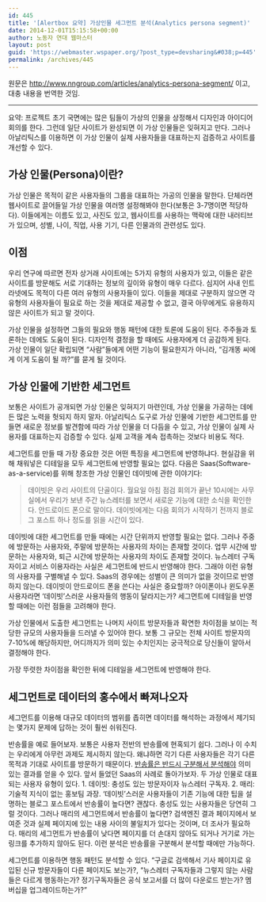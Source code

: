 ```yaml
---
id: 445
title: '[Alertbox 요약] 가상인물 세그먼트 분석(Analytics persona segment)'
date: 2014-12-01T15:15:58+00:00
author: 노동자 연대 웹마스터
layout: post
guid: 'https://webmaster.wspaper.org/?post_type=devsharing&#038;p=445'
permalink: /archives/445
---
```

원문은 <http://www.nngroup.com/articles/analytics-persona-segment/> 이고, 대충 내용을 번역한 것임.

* * *

요약: 프로젝트 초기 국면에는 많은 팀들이 가상의 인물을 상정해서 디자인과 아이디어 회의를 한다. 그런데 일단 사이트가 완성되면 이 가상 인물들은 잊혀지고 만다. 그러나 아날리틱스를 이용하면 이 가상 인물이 실제 사용자들을 대표하는지 검증하고 사이트를 개선할 수 있다.

## 가상 인물(Persona)이란?

가상 인물은 목적이 같은 사용자들의 그룹을 대표하는 가공의 인물을 말한다. 단체라면 웹사이트로 끌어들일 가상 인물을 여러명 설정해봐야 한다(보통은 3-7명이면 적당하다). 이들에게는 이름도 있고, 사진도 있고, 웹사이트를 사용하는 맥락에 대한 내러티브가 있으며, 성별, 나이, 직업, 사용 기기, 다른 인물과의 관련성도 있다.

## 이점

우리 연구에 따르면 전자 상거래 사이트에는 5가지 유형의 사용자가 있고, 이들은 같은 사이트를 방문해도 서로 기대하는 정보의 깊이와 유형이 매우 다르다. 심지어 사내 인트라넷에도 목적이 다른 여러 유형의 사용자들이 있다. 이들을 제대로 구분하지 않으면 각 유형의 사용자들이 필요로 하는 것을 제대로 제공할 수 없고, 결국 아무에게도 유용하지 않은 사이트가 되고 말 것이다.

가상 인물을 설정하면 그들의 필요와 행동 패턴에 대한 토론에 도움이 된다. 주주들과 토론하는 데에도 도움이 된다. 디자인적 결정을 할 때에도 사용자에게 더 공감하게 된다. 가상 인물이 일단 확립되면 “사람”들에게 어떤 기능이 필요한지가 아니라, “김개똥 씨에게 이게 도움이 될 까?”를 묻게 될 것이다.

## 가상 인물에 기반한 세그먼트

보통은 사이트가 공개되면 가상 인물은 잊혀지기 마련인데, 가상 인물을 가공하는 데에 든 많은 노력을 헛되지 하지 말자. 아날리틱스 도구로 가상 인물에 기반한 세그먼트를 만들면 새로운 정보를 발견함에 따라 가상 인물을 더 다듬을 수 있고, 가상 인물이 실제 사용자를 대표하는지 검증할 수 있다. 실제 고객을 계속 접촉하는 것보다 비용도 적다.

세그먼트를 만들 때 가장 중요한 것은 어떤 특징을 세그먼트에 반영하냐다. 현실감을 위해 채워넣은 디테일을 모두 세그먼트에 반영할 필요는 없다. 다음은 Saas(Software-as-a-service)를 위해 창조한 가상 인물인 데이빗에 관한 이야기다:

> 데이빗은 우리 사이트의 단골이다. 월요일 아침 점검 회의가 끝난 10시에는 사무실에서 우리가 보낸 주간 뉴스레터를 보면서 새로운 기능에 대한 소식을 확인한다. 안드로이드 폰으로 말이다. 데이빗에게는 다음 회의가 시작하기 전까지 블로그 포스트 하나 정도를 읽을 시간이 있다.

데이빗에 대한 세그먼트를 만들 때에는 시간 단위까지 반영할 필요는 없다. 그러나 주중에 방문하는 사용자와, 주말에 방문하는 사용자의 차이는 존재할 것이다. 업무 시간에 방문하는 사용자와, 퇴근 시간에 방문하는 사용자의 차이도 존재할 것이다. 뉴스레터 구독자이고 서비스 이용자라는 사실은 세그먼트에 반드시 반영해야 한다. 그래야 이런 유형의 사용자를 구별해낼 수 있다. Saas의 경우에는 성별이 큰 의미가 없을 것이므로 반영하지 않는다. 데이빗이 안드로이드 폰을 쓴다는 사실은 중요할까? 아이폰이나 윈도우폰 사용자라면 ‘데이빗’스러운 사용자들의 행동이 달라지는가? 세그먼트에 디테일을 반영할 때에는 이런 점들을 고려해야 한다.

가상 인물에서 도출한 세그먼트는 나머지 사이트 방문자들과 확연한 차이점을 보이는 적당한 규모의 사용자들을 드러낼 수 있어야 한다. 보통 그 규모는 전체 사이트 방문자의 7-10%에 해당하지만, 어디까지가 의미 있는 수치인지는 궁극적으로 당신들이 알아서 결정해야 한다.

가장 뚜렷한 차이점을 확인한 뒤에 디테일을 세그먼트에 반영해야 한다.

## 세그먼트로 데이터의 홍수에서 빠져나오자

세그먼트를 이용해 대규모 데이터의 범위를 좁히면 데이터를 해석하는 과정에서 제기되는 몇가지 문제에 답하는 것이 훨씬 쉬워진다.

반송률을 예로 들어보자. 보통은 사용자 전반의 반송률에 현혹되기 쉽다. 그러나 이 수치는 우리에게 아무런 과제도 제시하지 않는다. 왜냐하면 각기 다른 사용자들은 각기 다른 목적과 기대로 사이트를 방문하기 때문이다. [반송률은 반드시 구분해서 분석해야](http://www.nngroup.com/articles/reduce-bounce-rates/) 의미 있는 결과를 얻을 수 있다. 앞서 들었던 Saas의 사례로 돌아가보자. 두 가상 인물로 대표되는 사용자 유형이 있다. 1. 데이빗: 충성도 있는 방문자이자 뉴스레터 구독자. 2. 매리: 기술적 지식이 없는 홍보팀 과장. ‘데이빗’스러운 사용자들이 기존 기능에 대한 팁을 설명하는 블로그 포스트에서 반송률이 높다면? 괜찮다. 충성도 있는 사용자들은 당연히 그럴 것이다. 그러나 매리의 세그먼트에서 반송률이 높다면? 검색엔진 결과 페이지에서 보여준 것과 실제 페이지에 있는 내용 사이의 불일치가 있다는 것이며, 더 조사가 필요하다. 매리의 세그먼트가 반송률이 낮다면 페이지를 더 손대지 않아도 되거나 거기로 가는 링크를 추가하지 않아도 된다. 이런 분석은 반송률을 구분해서 분석할 때에만 가능하다.

세그먼트를 이용하면 행동 패턴도 분석할 수 있다. “구글로 검색해서 기사 페이지로 유입된 신규 방문자들이 다른 페이지도 보는가?, “뉴스레터 구독자들과 그렇지 않는 사람들은 다르게 행동하는가? 정기구독자들은 공식 보고서를 더 많이 다운로드 받는가? 멤버십을 업그레이드하는가?”